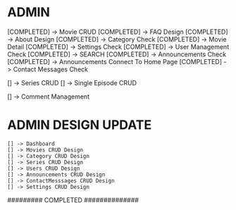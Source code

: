 # ADMIN
[COMPLETED] -> Movie CRUD
[COMPLETED] -> FAQ Design 
[COMPLETED] -> About Design
[COMPLETED] -> Category Check
[COMPLETED] -> Movie Detail
[COMPLETED] -> Settings Check
[COMPLETED] -> User Management Check
[COMPLETED] -> SEARCH
[COMPLETED] -> Announcements Check
[COMPLETED] -> Announcements Connect To Home Page
[COMPLETED] -> Contact Messages Check

[] -> Series CRUD
    [] -> Single Episode CRUD

[] -> Comment Management


# ADMIN DESIGN UPDATE
    [] -> Dashboard 
    [] -> Movies CRUD Design
    [] -> Category CRUD Design
    [] -> Series CRUD Design
    [] -> Users CRUD Design
    [] -> Announcements CRUD Design
    [] -> ContactMesssages CRUD Design
    [] -> Settings CRUD Design


######### COMPLETED ##############
